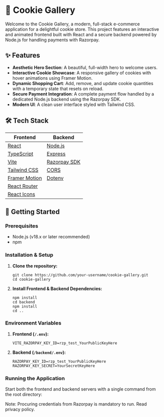 # 🍪 Cookie Gallery

Welcome to the Cookie Gallery, a modern, full-stack e-commerce application for a delightful cookie store. This project features an interactive and animated frontend built with React and a secure backend powered by Node.js for handling payments with Razorpay.

## ✨ Features

*   **Aesthetic Hero Section**: A beautiful, full-width hero to welcome users.
*   **Interactive Cookie Showcase**: A responsive gallery of cookies with hover animations using Framer Motion.
*   **Dynamic Shopping Cart**: Add, remove, and update cookie quantities with a temporary state that resets on reload.
*   **Secure Payment Integration**: A complete payment flow handled by a dedicated Node.js backend using the Razorpay SDK.
*   **Modern UI**: A clean user interface styled with Tailwind CSS.

## 🛠️ Tech Stack

| Frontend                                | Backend                               |
| --------------------------------------- | ------------------------------------- |
| [React](https://reactjs.org/)           | [Node.js](https://nodejs.org/)        |
| [TypeScript](https://www.typescriptlang.org/) | [Express](https://expressjs.com/)     |
| [Vite](https://vitejs.dev/)             | [Razorpay SDK](https://razorpay.com/docs/payment-gateway/server-integration/nodejs/) |
| [Tailwind CSS](https://tailwindcss.com/)| [CORS](https://www.npmjs.com/package/cors) |
| [Framer Motion](https://www.framer.com/motion/) | [Dotenv](https://www.npmjs.com/package/dotenv) |
| [React Router](https://reactrouter.com/)|                                       |
| [React Icons](https://react-icons.github.io/react-icons/)|                                 |

## 🚀 Getting Started

### Prerequisites

*   Node.js (v18.x or later recommended)
*   npm

### Installation & Setup

1.  **Clone the repository:**
    ```
    git clone https://github.com/your-username/cookie-gallery.git
    cd cookie-gallery
    ```
2.  **Install Frontend & Backend Dependencies:**
    ```
    npm install
    cd backend
    npm install
    cd ..
    ```
### Environment Variables

1.  **Frontend (`/.env`):**
    ```
    VITE_RAZORPAY_KEY_ID=rzp_test_YourPublicKeyHere
    ```
2.  **Backend (`/backend/.env`):**
    ```
    RAZORPAY_KEY_ID=rzp_test_YourPublicKeyHere
    RAZORPAY_KEY_SECRET=YourSecretKeyHere
    ```
### Running the Application

Start both the frontend and backend servers with a single command from the root directory:

Note: Procuring credentials from Razorpay is mandatory to run.
Read privacy policy.

